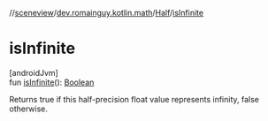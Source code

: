 //[sceneview](../../../index.md)/[dev.romainguy.kotlin.math](../index.md)/[Half](index.md)/[isInfinite](is-infinite.md)

# isInfinite

[androidJvm]\
fun [isInfinite](is-infinite.md)(): [Boolean](https://kotlinlang.org/api/latest/jvm/stdlib/kotlin/-boolean/index.html)

Returns true if this half-precision float value represents infinity, false otherwise.
